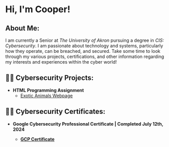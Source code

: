 <h1>Hi, I'm Cooper!<br/></h1>

<h2>About Me:</h2>
I am currently a Senior at <i>The University of Akron</i> pursuing a degree in <i>CIS: Cybersecurity</i>. 
I am passionate about technology and systems, particularly how they operate, can be breached, and secured.
Take some time to look through my various projects, certifications, and other information regarding my interests and experiences within the cyber world!

<h2>👨‍💻 Cybersecurity Projects:</h2>

- <b>HTML Programming Assignment</b>
  - [Exotic Animals Webpage](https://github.com/ctr-21/HTML-Webpage/tree/main)

<h2>👨‍💻 Cybersecurity Certificates:</h2>

- <b>Google Cybersecurity Professional Certificate | Completed July 12th, 2024
  - [GCP Certificate](https://github.com/ctr-21/Professional-Certificates)
